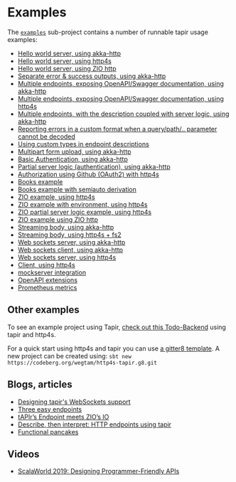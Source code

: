# Examples

The [`examples`](https://github.com/softwaremill/tapir/tree/master/examples/src/main/scala/sttp/tapir/examples) sub-project contains a number of runnable tapir usage examples:

* [Hello world server, using akka-http](https://github.com/softwaremill/tapir/blob/master/examples/src/main/scala/sttp/tapir/examples/HelloWorldAkkaServer.scala)
* [Hello world server, using http4s](https://github.com/softwaremill/tapir/blob/master/examples/src/main/scala/sttp/tapir/examples/HelloWorldHttp4sServer.scala)
* [Hello world server, using ZIO http](https://github.com/softwaremill/tapir/blob/master/examples/src/main/scala/sttp/tapir/examples/HelloWorldZioHttpServer.scala)
* [Separate error & success outputs, using akka-http](https://github.com/softwaremill/tapir/blob/master/examples/src/main/scala/sttp/tapir/examples/ErrorOutputsAkkaServer.scala)
* [Multiple endpoints, exposing OpenAPI/Swagger documentation, using akka-http](https://github.com/softwaremill/tapir/blob/master/examples/src/main/scala/sttp/tapir/examples/MultipleEndpointsDocumentationAkkaServer.scala)
* [Multiple endpoints, exposing OpenAPI/Swagger documentation, using http4s](https://github.com/softwaremill/tapir/blob/master/examples/src/main/scala/sttp/tapir/examples/MultipleEndpointsDocumentationHttp4sServer.scala)
* [Multiple endpoints, with the description coupled with server logic, using akka-http](https://github.com/softwaremill/tapir/blob/master/examples/src/main/scala/sttp/tapir/examples/MultipleServerEndpointsAkkaServer.scala)
* [Reporting errors in a custom format when a query/path/.. parameter cannot be decoded](https://github.com/softwaremill/tapir/blob/master/examples/src/main/scala/sttp/tapir/examples/CustomErrorsOnDecodeFailureAkkaServer.scala)
* [Using custom types in endpoint descriptions](https://github.com/softwaremill/tapir/blob/master/examples/src/main/scala/sttp/tapir/examples/EndpointWithCustomTypes.scala)
* [Multipart form upload, using akka-http](https://github.com/softwaremill/tapir/blob/master/examples/src/main/scala/sttp/tapir/examples/MultipartFormUploadAkkaServer.scala)
* [Basic Authentication, using akka-http](https://github.com/softwaremill/tapir/blob/master/examples/src/main/scala/sttp/tapir/examples/BasicAuthenticationAkkaServer.scala)
* [Partial server logic (authentication), using akka-http](https://github.com/softwaremill/tapir/blob/master/examples/src/main/scala/sttp/tapir/examples/PartialServerLogicAkka.scala)
* [Authorization using Github (OAuth2) with http4s](https://github.com/softwaremill/tapir/blob/master/examples/src/main/scala/sttp/tapir/examples/OAuth2GithubHttp4sServer.scala)
* [Books example](https://github.com/softwaremill/tapir/blob/master/examples/src/main/scala/sttp/tapir/examples/BooksExample.scala)
* [Books example with semiauto derivation](https://github.com/softwaremill/tapir/blob/master/examples/src/main/scala/sttp/tapir/examples/BooksExampleSemiauto.scala)
* [ZIO example, using http4s](https://github.com/softwaremill/tapir/blob/master/examples/src/main/scala/sttp/tapir/examples/ZioExampleHttp4sServer.scala)
* [ZIO example with environment, using http4s](https://github.com/softwaremill/tapir/blob/master/examples/src/main/scala/sttp/tapir/examples/ZioEnvExampleHttp4sServer.scala)
* [ZIO partial server logic example, using http4s](https://github.com/softwaremill/tapir/blob/master/examples/src/main/scala/sttp/tapir/examples/ZioPartialServerLogicHttp4s.scala)
* [ZIO example using ZIO http](https://github.com/softwaremill/tapir/blob/master/examples/src/main/scala/sttp/tapir/examples/ZioExampleZioHttpServer.scala)
* [Streaming body, using akka-http](https://github.com/softwaremill/tapir/blob/master/examples/src/main/scala/sttp/tapir/examples/StreamingAkkaServer.scala)
* [Streaming body, using http4s + fs2](https://github.com/softwaremill/tapir/blob/master/examples/src/main/scala/sttp/tapir/examples/StreamingHttp4sFs2Server.scala)
* [Web sockets server, using akka-http](https://github.com/softwaremill/tapir/blob/master/examples/src/main/scala/sttp/tapir/examples/WebSocketAkkaServer.scala)
* [Web sockets client, using akka-http](https://github.com/softwaremill/tapir/blob/master/examples/src/main/scala/sttp/tapir/examples/WebSocketAkkaClient.scala)
* [Web sockets server, using http4s](https://github.com/softwaremill/tapir/blob/master/examples/src/main/scala/sttp/tapir/examples/WebSocketHttp4sServer.scala)
* [Client, using http4s](https://github.com/softwaremill/tapir/blob/master/examples/src/main/scala/sttp/tapir/examples/Http4sClientExample.scala)
* [mockserver integration](https://github.com/softwaremill/tapir/blob/master/examples/src/main/scala/sttp/tapir/examples/MockServerExample.scala)
* [OpenAPI extensions](https://github.com/softwaremill/tapir/blob/master/examples/src/main/scala/sttp/tapir/examples/OpenapiExtensions.scala)
* [Prometheus metrics](https://github.com/softwaremill/tapir/blob/master/examples/src/main/scala/sttp/tapir/examples/PrometheusMetricsExample.scala)

## Other examples

To see an example project using Tapir, [check out this Todo-Backend](https://github.com/hejfelix/tapir-http4s-todo-mvc) 
using tapir and http4s.

For a quick start using http4s and tapir you can use [a gitter8 template](https://codeberg.org/wegtam/http4s-tapir.g8).
A new project can be created using: `sbt new https://codeberg.org/wegtam/http4s-tapir.g8.git`

## Blogs, articles

* [Designing tapir's WebSockets support](https://blog.softwaremill.com/designing-tapirs-websockets-support-ff1573166368)
* [Three easy endpoints](https://blog.softwaremill.com/three-easy-endpoints-a6cbd52b0a6e)
* [tAPIr’s Endpoint meets ZIO’s IO](https://blog.softwaremill.com/tapirs-endpoint-meets-zio-s-io-3278099c5e10)
* [Describe, then interpret: HTTP endpoints using tapir](https://blog.softwaremill.com/describe-then-interpret-http-endpoints-using-tapir-ac139ba565b0)
* [Functional pancakes](https://blog.softwaremill.com/functional-pancakes-cf70023f0dcb)

## Videos

* [ScalaWorld 2019: Designing Programmer-Friendly APIs](https://www.youtube.com/watch?v=I3loMuHnYqw)
